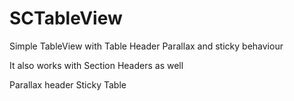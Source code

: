 # SCTableView

Simple TableView with Table Header Parallax and sticky behaviour

It also works with Section Headers as well

Parallax header Sticky Table
